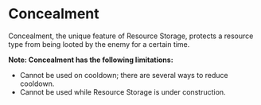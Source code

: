 # Concealment

 Concealment, the unique feature of Resource Storage, protects a resource type from being looted by the enemy for a certain time.

**Note: Concealment has the following limitations:**

- Cannot be used on cooldown; there are several ways to reduce cooldown.
- Cannot be used while Resource Storage is under construction.


